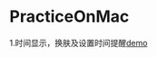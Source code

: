 # PracticeOnMac

1.时间显示，换肤及设置时间提醒[demo](https://demonyou2.github.io/PracticeOnMac/Timer/index.html)
